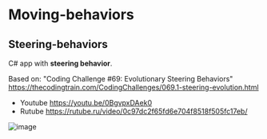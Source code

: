 # Moving-behaviors

## Steering-behaviors

C# app with **steering behavior**.

Based on: "Coding Challenge #69: Evolutionary Steering Behaviors" https://thecodingtrain.com/CodingChallenges/069.1-steering-evolution.html

- Youtube https://youtu.be/0BgvpxDAek0
- Rutube https://rutube.ru/video/0c97dc2f65fd6e704f8518f505fc17eb/
 
![image](https://github.com/user-attachments/assets/557733d6-aa06-45ce-b4bc-a5d0a9893819)

